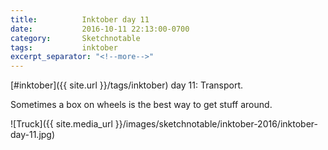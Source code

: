 ```yaml
---
title:          Inktober day 11
date:           2016-10-11 22:13:00-0700
category:       Sketchnotable
tags:           inktober
excerpt_separator: "<!--more-->"
---
```

[#inktober]({{ site.url }}/tags/inktober) day 11: Transport.

Sometimes a box on wheels is the best way to get stuff around.

![Truck]({{ site.media_url }}/images/sketchnotable/inktober-2016/inktober-day-11.jpg)

<!--more-->
